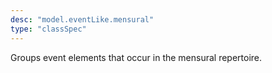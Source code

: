 ```yaml
---
desc: "model.eventLike.mensural"
type: "classSpec"
---
```


Groups event elements that occur in the mensural repertoire.